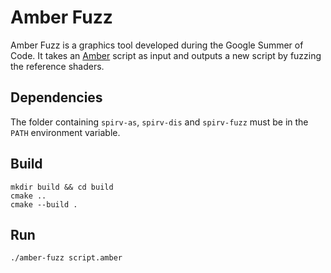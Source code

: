 # Amber Fuzz

Amber Fuzz is a graphics tool developed during the Google Summer of Code. It takes an [Amber](https://github.com/google/amber) script as input and outputs a new script by fuzzing the reference shaders.

## Dependencies

The folder containing `spirv-as`, `spirv-dis` and `spirv-fuzz` must be in the `PATH` environment variable.

## Build

```
mkdir build && cd build
cmake ..
cmake --build .
```

## Run

```
./amber-fuzz script.amber
```
